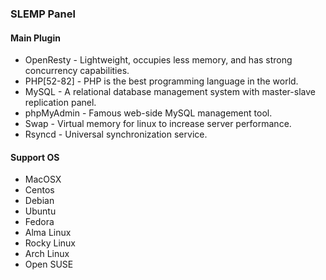 ### SLEMP Panel

#### Main Plugin
- OpenResty - Lightweight, occupies less memory, and has strong concurrency capabilities.
- PHP[52-82] - PHP is the best programming language in the world.
- MySQL - A relational database management system with master-slave replication panel.
- phpMyAdmin - Famous web-side MySQL management tool.
- Swap - Virtual memory for linux to increase server performance.
- Rsyncd - Universal synchronization service.

#### Support OS
- MacOSX
- Centos
- Debian
- Ubuntu
- Fedora
- Alma Linux
- Rocky Linux
- Arch Linux
- Open SUSE
